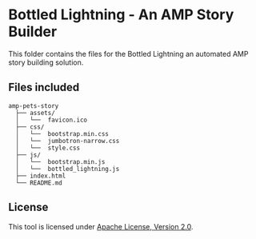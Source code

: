 # Bottled Lightning - An AMP Story Builder

This folder contains the files for the Bottled Lightning an automated AMP story building solution.

## Files included

```text
amp-pets-story
  ├── assets/
  │   └──  favicon.ico
  ├── css/
  │   └──  bootstrap.min.css
  │   └──  jumbotron-narrow.css
  │   └──  style.css
  ├── js/
  │   └──  bootstrap.min.js
  │   └──  bottled_lightning.js
  ├── index.html
  └── README.md
```

## License

This tool is licensed under [Apache License, Version 2.0](https://github.com/ampproject/docs/blob/master/LICENSE).
